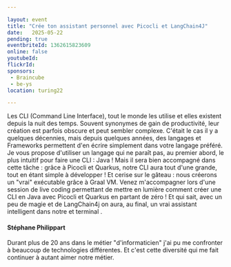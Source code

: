 ```yaml
---

layout: event
title: "Crée ton assistant personnel avec Picocli et LangChain4J"
date:   2025-05-22
pending: true
eventbriteId: 1362615823609
online: false
youtubeId: 
flickrId:
sponsors:
 - Braincube
 - be-ys
location: turing22

---
```


Les CLI (Command Line Interface), tout le monde les utilise et elles existent depuis la nuit des temps.
Souvent synonymes de gain de productivité, leur création est parfois obscure et peut sembler complexe.
C'était le cas il y a quelques décennies, mais depuis quelques années, des langages et Frameworks permettent d'en écrire simplement dans votre langage préféré.
Je vous propose d'utiliser un langage qui ne paraît pas, au premier abord, le plus intuitif pour faire une CLI : Java !
Mais il sera bien accompagné dans cette tâche : grâce à Picocli et Quarkus, notre CLI aura tout d'une grande, tout en étant simple à développer !
Et cerise sur le gâteau : nous créerons un "vrai" exécutable grâce à Graal VM.
Venez m'accompagner lors d'une session de live coding permettant de mettre en lumière comment créer une CLI en Java avec Picocli et Quarkus en partant de zéro !
Et qui sait, avec un peu de magie et de LangChain4j on aura, au final, un vrai assistant intelligent dans notre et terminal .

#### Stéphane Philippart

Durant plus de 20 ans dans le métier "d'informaticien" j'ai pu me confronter à beaucoup de technologies différentes.
Et c'est cette diversité qui me fait continuer à autant aimer notre métier.